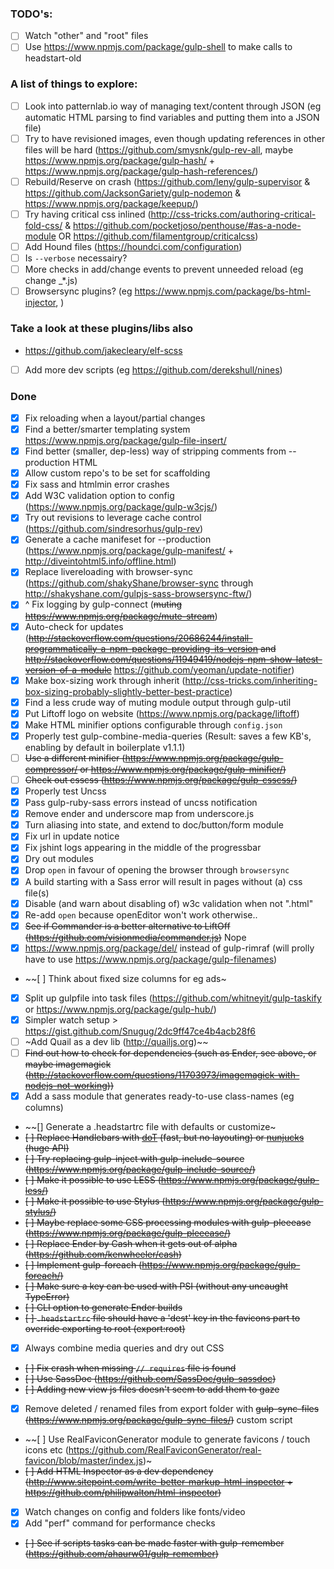 ### TODO's:

  - [ ] Watch "other" and "root" files
  - [ ] Use https://www.npmjs.com/package/gulp-shell to make calls to headstart-old

### A list of things to explore:

  - [ ] Look into patternlab.io way of managing text/content through JSON (eg automatic HTML parsing to find variables and putting them into a JSON file)
  - [ ] Try to have revisioned images, even though updating references in other files will be hard (https://github.com/smysnk/gulp-rev-all, maybe https://www.npmjs.org/package/gulp-hash/ + https://www.npmjs.org/package/gulp-hash-references/)
  - [ ] Rebuild/Reserve on crash (https://github.com/leny/gulp-supervisor & https://github.com/JacksonGariety/gulp-nodemon & https://www.npmjs.org/package/keepup/)
  - [ ] Try having critical css inlined (http://css-tricks.com/authoring-critical-fold-css/ & https://github.com/pocketjoso/penthouse/#as-a-node-module OR https://github.com/filamentgroup/criticalcss)
  - [ ] Add Hound files (https://houndci.com/configuration)
  - [ ] Is `--verbose` necessairy?
  - [ ] More checks in add/change events to prevent unneeded reload (eg change _*.js)
  - [ ] Browsersync plugins? (eg https://www.npmjs.com/package/bs-html-injector, )

### Take a look at these plugins/libs also

  - https://github.com/jakecleary/elf-scss
  - [ ] Add more dev scripts (eg https://github.com/derekshull/nines)

### Done

  - [x] Fix reloading when a layout/partial changes
  - [x] Find a better/smarter templating system https://www.npmjs.org/package/gulp-file-insert/
  - [x] Find better (smaller, dep-less) way of stripping comments from --production HTML
  - [x] Allow custom repo's to be set for scaffolding
  - [x] Fix sass and htmlmin error crashes
  - [x] Add W3C validation option to config (https://www.npmjs.org/package/gulp-w3cjs/)
  - [x] Try out revisions to leverage cache control (https://github.com/sindresorhus/gulp-rev)
  - [x] Generate a cache manifeset for --production (https://www.npmjs.org/package/gulp-manifest/ + http://diveintohtml5.info/offline.html)
  - [x] Replace livereloading with browser-sync (https://github.com/shakyShane/browser-sync through http://shakyshane.com/gulpjs-sass-browsersync-ftw/)
  - [x] ^ Fix logging by gulp-connect (~~muting https://www.npmjs.org/package/mute-stream~~)
  - [x] Auto-check for updates (~~http://stackoverflow.com/questions/20686244/install-programmatically-a-npm-package-providing-its-version and http://stackoverflow.com/questions/11949419/nodejs-npm-show-latest-version-of-a-module~~ https://github.com/yeoman/update-notifier)
  - [x] Make box-sizing work through inherit (http://css-tricks.com/inheriting-box-sizing-probably-slightly-better-best-practice)
  - [x] Find a less crude way of muting module output through gulp-util
  - [x] Put Liftoff logo on website (https://www.npmjs.org/package/liftoff)
  - [x] Make HTML minifier options configurable through `config.json`
  - [x] Properly test gulp-combine-media-queries (Result: saves a few KB's, enabling by default in boilerplate v1.1.1)
  - [ ] ~~Use a different minifier (https://www.npmjs.org/package/gulp-compressor/ or https://www.npmjs.org/package/gulp-minifier/)~~
  - [ ] ~~Check out csscss (https://www.npmjs.org/package/gulp-csscss/)~~
  - [x] Properly test Uncss
  - [x] Pass gulp-ruby-sass errors instead of uncss notification
  - [x] Remove ender and underscore map from underscore.js
  - [x] Turn aliasing into state, and extend to doc/button/form module
  - [x] Fix url in update notice
  - [x] Fix jshint logs appearing in the middle of the progressbar
  - [x] Dry out modules
  - [x] Drop `open` in favour of opening the browser through `browsersync`
  - [x] A build starting with a Sass error will result in pages without (a) css file(s)
  - [x] Disable (and warn about disabling of) w3c validation when not ".html"
  - [x] Re-add `open` because openEditor won't work otherwise..
  - [x] ~~See if Commander is a better alternative to LiftOff (https://github.com/visionmedia/commander.js)~~ Nope
  - [x] https://www.npmjs.org/package/del/ instead of gulp-rimraf (will prolly have to use https://www.npmjs.org/package/gulp-filenames)
  - ~~[ ] Think about fixed size columns for eg ads~
  - [x] Split up gulpfile into task files (https://github.com/whitneyit/gulp-taskify or https://www.npmjs.org/package/gulp-hub/)
  - [x] Simpler watch setup > https://gist.github.com/Snugug/2dc9ff47ce4b4acb28f6
  - [ ] ~Add Quail as a dev lib (http://quailjs.org)~~
  - [ ] ~~Find out how to check for dependencies (such as Ender, see above, or maybe imagemagick (http://stackoverflow.com/questions/11703973/imagemagick-with-nodejs-not-working))~~
  - [x] Add a sass module that generates ready-to-use class-names (eg columns)
  - ~~[] Generate a .headstartrc file with defaults or customize~
  - ~~[ ] Replace Handlebars with [doT](https://github.com/olado/doT) (fast, but no layouting) or [nunjucks](https://github.com/mozilla/nunjucks) (huge API)~~
  - ~~[ ] Try replacing gulp-inject with gulp-include-source (https://www.npmjs.org/package/gulp-include-source/)~~
  - ~~[ ] Make it possible to use LESS (https://www.npmjs.org/package/gulp-less/)~~
  - ~~[ ] Make it possible to use Stylus (https://www.npmjs.org/package/gulp-stylus/)~~
  - ~~[ ] Maybe replace some CSS processing modules with gulp-pleeease (https://www.npmjs.org/package/gulp-pleeease/)~~
  - ~~[ ] Replace Ender by Cash when it gets out of alpha (https://github.com/kenwheeler/cash)~~
  - ~~[ ] Implement gulp-foreach (https://www.npmjs.org/package/gulp-foreach/)~~
  - ~~[ ] Make sure a key can be used with PSI (without any uncaught TypeError)~~
  - ~~[ ] CLI option to generate Ender builds~~
  - ~~[ ] `.headstartrc` file should have a 'dest' key in the favicons part to override exporting to root (export:root)~~
  - [x] Always combine media queries and dry out CSS
  - ~~[ ] Fix crash when missing `// requires` file is found~~
  - ~~[ ] Use SassDoc (https://github.com/SassDoc/gulp-sassdoc)~~
  - ~~[ ] Adding new view js files doesn't seem to add them to gaze~~
  - [x] Remove deleted / renamed files from export folder with ~~gulp-sync-files (https://www.npmjs.org/package/gulp-sync-files/)~~ custom script
  - ~~[ ] Use RealFaviconGenerator module to generate favicons / touch icons etc (https://github.com/RealFaviconGenerator/real-favicon/blob/master/index.js)~
  - ~~[ ] Add HTML Inspector as a dev dependency (http://www.sitepoint.com/write-better-markup-html-inspector + https://github.com/philipwalton/html-inspector)~~
  - [x] Watch changes on config and folders like fonts/video
  - [x] Add "perf" command for performance checks
  - ~~[ ] See if scripts tasks can be made faster with gulp-remember (https://github.com/ahaurw01/gulp-remember)~~
